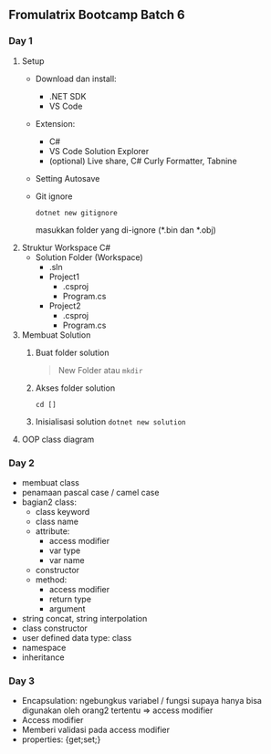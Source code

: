 ## Fromulatrix Bootcamp Batch 6

### Day 1
1. Setup
    - Download dan install:
        - .NET SDK
        - VS Code
    - Extension:
        - C#
        - VS Code Solution Explorer
        - (optional) Live share, C# Curly Formatter, Tabnine
    - Setting Autosave
    - Git ignore

        `dotnet new gitignore`

        masukkan folder yang di-ignore (*.bin dan *.obj)
2. Struktur Workspace C#
    - Solution Folder (Workspace)
        - .sln
        - Project1
            - .csproj
            - Program.cs
        - Project2
            - .csproj
            - Program.cs
3. Membuat Solution
    1. Buat folder solution
        > New Folder atau `mkdir`
    2. Akses folder solution
    
        `cd []`
    3. Inisialisasi solution
        `dotnet new solution`
3. OOP class diagram

### Day 2
- membuat class
- penamaan pascal case / camel case
- bagian2 class:
    - class keyword
    - class name
    - attribute:
        - access modifier
        - var type
        - var name
    - constructor
    - method:
        - access modifier
        - return type
        - argument
- string concat, string interpolation
- class constructor
- user defined data type: class
- namespace
- inheritance

### Day 3
- Encapsulation: ngebungkus variabel / fungsi supaya hanya bisa digunakan oleh orang2 tertentu => access modifier
- Access modifier
- Memberi validasi pada access modifier
- properties: {get;set;}
